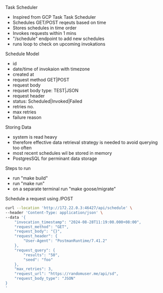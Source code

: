 Task Scheduler
- Inspired from GCP Task Task Scheduler
- Schedules GET/POST reqeuts based on time
- Stores schedules in time order
- Invokes requests within 1 mins
- "/schedule" endpoint to add new schedules
- runs loop to check on upcoming invokations

Schedule Model
 - id
 - date/time of invokaion with timezone
 - created at
 - request method GET|POST
 - request body
 - requset body type: TEST|JSON 
 - request header
 - status: Scheduled|Invoked|Failed
 - retries no.
 - max retries
 - failure reason

Storing Data
- system is read heavy
- therefore effective data retrieval strategy is needed to avoid querying too often
- most recent schedules wil be stored in memory
- PostgresSQL for perminant data storage

Steps to run
- run "make build"
- run "make run"
- on a separate terminal run "make goose/migrate"


Schedule a request using /POST
```bash
curl --location 'http://172.22.0.3:46427/api/schedule' \
--header 'Content-Type: application/json' \
--data '{
    "invocation_timestamp": "2024-08-28T11:19:00.000+08:00",
    "request_method": "GET",
    "request_body": "{}",
    "request_header": {
        "User-Agent": "PostmanRuntime/7.41.2"
    },
    "request_query": {
        "results": "50",
        "seed": "foo"
    },
    "max_retries": 3,
    "request_url": "https://randomuser.me/api/sd",
    "request_body_type": "JSON"
}
'
```

